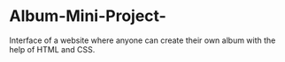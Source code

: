 # Album-Mini-Project-
Interface of a website where anyone can create their own album with the help of HTML and CSS.
